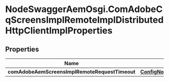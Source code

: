# NodeSwaggerAemOsgi.ComAdobeCqScreensImplRemoteImplDistributedHttpClientImplProperties

## Properties

Name | Type | Description | Notes
------------ | ------------- | ------------- | -------------
**comAdobeAemScreensImplRemoteRequestTimeout** | [**ConfigNodePropertyInteger**](ConfigNodePropertyInteger.md) |  | [optional] 


